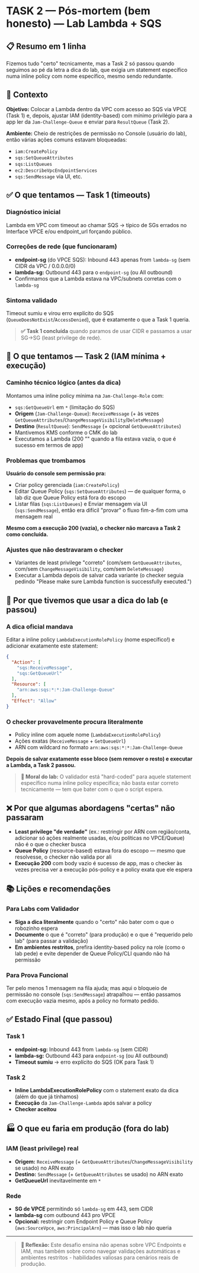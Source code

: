 # TASK 2 — Pós-mortem (bem honesto) — Lab Lambda + SQS

## 📋 Resumo em 1 linha
Fizemos tudo "certo" tecnicamente, mas a Task 2 só passou quando seguimos ao pé da letra a dica do lab, que exigia um statement específico numa inline policy com nome específico, mesmo sendo redundante.

## 🎯 Contexto

**Objetivo:** Colocar a Lambda dentro da VPC com acesso ao SQS via VPCE (Task 1) e, depois, ajustar IAM (identity-based) com mínimo privilégio para a app ler da `Jam-Challenge-Queue` e enviar para `ResultQueue` (Task 2).

**Ambiente:** Cheio de restrições de permissão no Console (usuário do lab), então várias ações comuns estavam bloqueadas:
- `iam:CreatePolicy`
- `sqs:SetQueueAttributes`
- `sqs:ListQueues`
- `ec2:DescribeVpcEndpointServices`
- `sqs:SendMessage` via UI, etc.

## ✅ O que tentamos — Task 1 (timeouts)

### Diagnóstico inicial
Lambda em VPC com timeout ao chamar SQS → típico de SGs errados no Interface VPCE e/ou endpoint_url forçando público.

### Correções de rede (que funcionaram)
- **endpoint-sg** (do VPCE SQS): Inbound 443 apenas from `lambda-sg` (sem CIDR da VPC / 0.0.0.0/0)
- **lambda-sg:** Outbound 443 para o `endpoint-sg` (ou All outbound)
- Confirmamos que a Lambda estava na VPC/subnets corretas com o `lambda-sg`

### Sintoma validado
Timeout sumiu e virou erro explícito do SQS (`QueueDoesNotExist`/`AccessDenied`), que é exatamente o que a Task 1 queria.

> **✅ Task 1 concluída** quando paramos de usar CIDR e passamos a usar SG→SG (least privilege de rede).

## 🔧 O que tentamos — Task 2 (IAM mínima + execução)

### Caminho técnico lógico (antes da dica)
Montamos uma inline policy mínima na `Jam-Challenge-Role` com:

- `sqs:GetQueueUrl` em `*` (limitação do SQS)
- **Origem** (`Jam-Challenge-Queue`): `ReceiveMessage` (+ às vezes `GetQueueAttributes`/`ChangeMessageVisibility`/`DeleteMessage`)
- **Destino** (`ResultQueue`): `SendMessage` (+ opcional `GetQueueAttributes`)
- Mantivemos KMS conforme o CMK do lab
- Executamos a Lambda (200 "" quando a fila estava vazia, o que é sucesso em termos de app)

### Problemas que trombamos
**Usuário do console sem permissão pra:**
- Criar policy gerenciada (`iam:CreatePolicy`)
- Editar Queue Policy (`sqs:SetQueueAttributes`) — de qualquer forma, o lab diz que Queue Policy está fora do escopo
- Listar filas (`sqs:ListQueues`) e Enviar mensagem via UI (`sqs:SendMessage`), então era difícil "provar" o fluxo fim-a-fim com uma mensagem real

**Mesmo com a execução 200 (vazia), o checker não marcava a Task 2 como concluída.**

### Ajustes que não destravaram o checker
- Variantes de least privilege "correto" (com/sem `GetQueueAttributes`, com/sem `ChangeMessageVisibility`, com/sem `DeleteMessage`)
- Executar a Lambda depois de salvar cada variante (o checker seguia pedindo "Please make sure Lambda function is successfully executed.")

## 🔑 Por que tivemos que usar a dica do lab (e passou)

### A dica oficial mandava
Editar a inline policy `LambdaExecutionRolePolicy` (nome específico!) e adicionar exatamente este statement:

```json
{
  "Action": [
    "sqs:ReceiveMessage",
    "sqs:GetQueueUrl"
  ],
  "Resource": [
    "arn:aws:sqs:*:*:Jam-Challenge-Queue"
  ],
  "Effect": "Allow"
}
```

### O checker provavelmente procura literalmente
- Policy inline com aquele nome (`LambdaExecutionRolePolicy`)
- Ações exatas (`ReceiveMessage` + `GetQueueUrl`)
- ARN com wildcard no formato `arn:aws:sqs:*:*:Jam-Challenge-Queue`

**Depois de salvar exatamente esse bloco (sem remover o resto) e executar a Lambda, a Task 2 passou.**

> **🔑 Moral do lab:** O validador está "hard-coded" para aquele statement específico numa inline policy específica; não basta estar correto tecnicamente — tem que bater com o que o script espera.

## ❌ Por que algumas abordagens "certas" não passaram

- **Least privilege "de verdade"** (ex.: restringir por ARN com região/conta, adicionar só ações realmente usadas, e/ou políticas no VPCE/Queue) não é o que o checker busca
- **Queue Policy** (resource-based) estava fora do escopo — mesmo que resolvesse, o checker não valida por ali
- **Execução 200** com body vazio é sucesso de app, mas o checker às vezes precisa ver a execução pós-policy e a policy exata que ele espera

## 📚 Lições e recomendações

### Para Labs com Validador
- **Siga a dica literalmente** quando o "certo" não bater com o que o robozinho espera
- **Documente** o que é "correto" (para produção) e o que é "requerido pelo lab" (para passar a validação)
- **Em ambientes restritos**, prefira identity-based policy na role (como o lab pede) e evite depender de Queue Policy/CLI quando não há permissão

### Para Prova Funcional
Ter pelo menos 1 mensagem na fila ajuda; mas aqui o bloqueio de permissão no console (`sqs:SendMessage`) atrapalhou — então passamos com execução vazia mesmo, após a policy no formato pedido.

## ✅ Estado Final (que passou)

### Task 1
- **endpoint-sg:** Inbound 443 from `lambda-sg` (sem CIDR)
- **lambda-sg:** Outbound 443 para `endpoint-sg` (ou All outbound)
- **Timeout sumiu** → erro explícito do SQS (OK para Task 1)

### Task 2
- **Inline LambdaExecutionRolePolicy** com o statement exato da dica (além do que já tínhamos)
- **Execução** da `Jam-Challenge-Lambda` após salvar a policy
- **Checker aceitou**

## 🏭 O que eu faria em produção (fora do lab)

### IAM (least privilege) real
- **Origem:** `ReceiveMessage` (+ `GetQueueAttributes`/`ChangeMessageVisibility` se usado) no ARN exato
- **Destino:** `SendMessage` (+ `GetQueueAttributes` se usado) no ARN exato
- **GetQueueUrl** inevitavelmente em `*`

### Rede
- **SG de VPCE** permitindo só `lambda-sg` em 443, sem CIDR
- **lambda-sg** com outbound 443 pro VPCE
- **Opcional:** restringir com Endpoint Policy e Queue Policy (`aws:SourceVpce`, `aws:PrincipalArn`) — mas isso o lab não queria

---

> **💭 Reflexão:** Este desafio ensina não apenas sobre VPC Endpoints e IAM, mas também sobre como navegar validações automáticas e ambientes restritos - habilidades valiosas para cenários reais de produção.